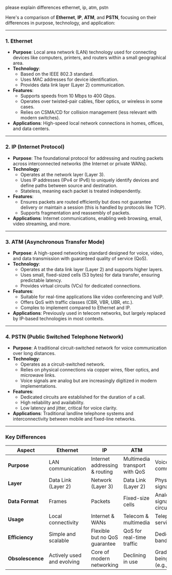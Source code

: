 please explain differences ethernet, ip, atm, pstn


Here's a comparison of **Ethernet**, **IP**, **ATM**, and **PSTN**, focusing on their differences in purpose, technology, and application:

---

### **1. Ethernet**
- **Purpose**: Local area network (LAN) technology used for connecting devices like computers, printers, and routers within a small geographical area.
- **Technology**: 
  - Based on the IEEE 802.3 standard.
  - Uses MAC addresses for device identification.
  - Provides data link layer (Layer 2) communication.
- **Features**:
  - Supports speeds from 10 Mbps to 400 Gbps.
  - Operates over twisted-pair cables, fiber optics, or wireless in some cases.
  - Relies on CSMA/CD for collision management (less relevant with modern switches).
- **Applications**: High-speed local network connections in homes, offices, and data centers.

---

### **2. IP (Internet Protocol)**
- **Purpose**: The foundational protocol for addressing and routing packets across interconnected networks (the Internet or private WANs).
- **Technology**:
  - Operates at the network layer (Layer 3).
  - Uses IP addresses (IPv4 or IPv6) to uniquely identify devices and define paths between source and destination.
  - Stateless, meaning each packet is treated independently.
- **Features**:
  - Ensures packets are routed efficiently but does not guarantee delivery or maintain a session (this is handled by protocols like TCP).
  - Supports fragmentation and reassembly of packets.
- **Applications**: Internet communications, enabling web browsing, email, video streaming, and more.

---

### **3. ATM (Asynchronous Transfer Mode)**
- **Purpose**: A high-speed networking standard designed for voice, video, and data transmission with guaranteed quality of service (QoS).
- **Technology**:
  - Operates at the data link layer (Layer 2) and supports higher layers.
  - Uses small, fixed-sized cells (53 bytes) for data transfer, ensuring predictable latency.
  - Provides virtual circuits (VCs) for dedicated connections.
- **Features**:
  - Suitable for real-time applications like video conferencing and VoIP.
  - Offers QoS with traffic classes (CBR, VBR, UBR, etc.).
  - Complex to implement compared to Ethernet and IP.
- **Applications**: Previously used in telecom networks, but largely replaced by IP-based technologies in most contexts.

---

### **4. PSTN (Public Switched Telephone Network)**
- **Purpose**: A traditional circuit-switched network for voice communication over long distances.
- **Technology**:
  - Operates as a circuit-switched network.
  - Relies on physical connections via copper wires, fiber optics, and microwave links.
  - Voice signals are analog but are increasingly digitized in modern implementations.
- **Features**:
  - Dedicated circuits are established for the duration of a call.
  - High reliability and availability.
  - Low latency and jitter, critical for voice clarity.
- **Applications**: Traditional landline telephone systems and interconnectivity between mobile and fixed-line networks.

---

### **Key Differences**

| **Aspect**               | **Ethernet**                       | **IP**                          | **ATM**                     | **PSTN**                        |
|--------------------------|-------------------------------------|----------------------------------|-----------------------------|----------------------------------|
| **Purpose**              | LAN communication                  | Internet addressing & routing   | Multimedia transport with QoS | Voice communication            |
| **Layer**                | Data Link (Layer 2)                | Network (Layer 3)               | Data Link (Layer 2)         | Physical/Voice signaling        |
| **Data Format**          | Frames                             | Packets                         | Fixed-size cells            | Analog signals/digital circuits |
| **Usage**                | Local connectivity                 | Internet & WANs                 | Telecom & multimedia        | Telephone services             |
| **Efficiency**           | Simple and scalable                | Flexible but no QoS guarantee   | QoS for real-time traffic   | Dedicated bandwidth             |
| **Obsolescence**         | Actively used and evolving         | Core of modern networking       | Declining in use            | Gradually being replaced (e.g., VoIP) |


